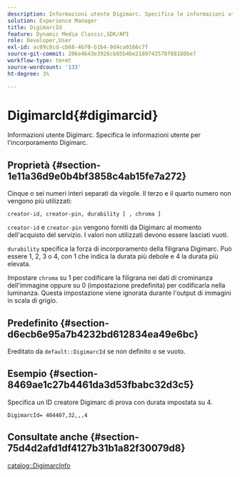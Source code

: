 ```yaml
---
description: Informazioni utente Digimarc. Specifica le informazioni utente per l'incorporamento Digimarc.
solution: Experience Manager
title: DigimarcId
feature: Dynamic Media Classic,SDK/API
role: Developer,User
exl-id: ac09c8cd-cb68-4b70-b1b4-9d4ca0166c7f
source-git-commit: 206e4643e3926cb85b4be2189743578f88180be7
workflow-type: tm+mt
source-wordcount: '133'
ht-degree: 3%

---
```


# DigimarcId{#digimarcid}

Informazioni utente Digimarc. Specifica le informazioni utente per l&#39;incorporamento Digimarc.

## Proprietà {#section-1e11a36d9e0b4bf3858c4ab15fe7a272}

Cinque o sei numeri interi separati da virgole. Il terzo e il quarto numero non vengono più utilizzati:

`creator-id, creator-pin, durability [ , chroma ]`

`creator-id` e `creator-pin` vengono forniti da Digimarc al momento dell&#39;acquisto del servizio. I valori non utilizzati devono essere lasciati vuoti.

`durability` specifica la forza di incorporamento della filigrana Digimarc. Può essere 1, 2, 3 o 4, con 1 che indica la durata più debole e 4 la durata più elevata.

Impostare `chroma` su 1 per codificare la filigrana nei dati di crominanza dell&#39;immagine oppure su 0 (impostazione predefinita) per codificarla nella luminanza. Questa impostazione viene ignorata durante l&#39;output di immagini in scala di grigio.

## Predefinito {#section-d6ecb6e95a7b4232bd612834ea49e6bc}

Ereditato da `default::DigimarcId` se non definito o se vuoto.

## Esempio {#section-8469ae1c27b4461da3d53fbabc32d3c5}

Specifica un ID creatore Digimarc di prova con durata impostata su 4.

`DigimarcId= 404407,32,,,4`

## Consultate anche {#section-75d4d2afd1df4127b31b1a82f30079d8}

[catalog::DigimarcInfo](../../../../../is-api/image-catalog/image-serving-api-ref/c-image-catalog-reference/c-image-svg-data-reference/c-image-data-reference/r-digimarcinfo-cat.md#reference-4925764ed683466bb7af4b807c86f8ba)
